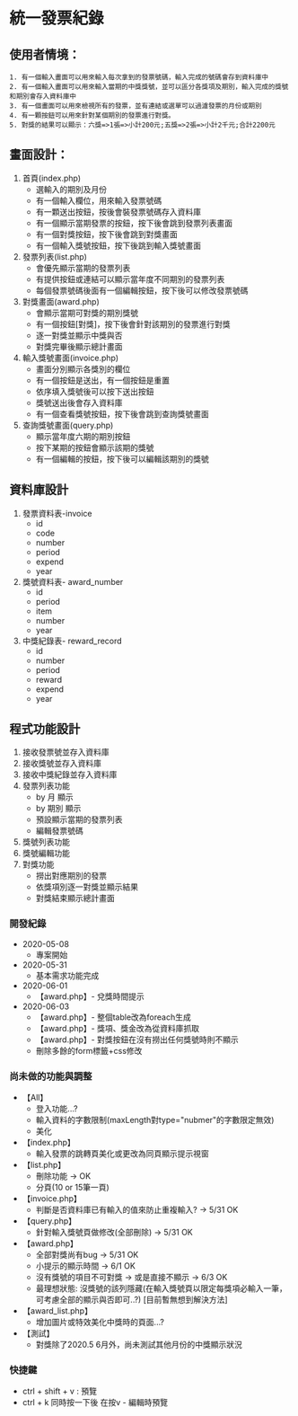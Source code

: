 # 統一發票紀錄
## 使用者情境：
```
1. 有一個輸入畫面可以用來輸入每次拿到的發票號碼，輸入完成的號碼會存到資料庫中
2. 有一個輸入畫面可以用來輸入當期的中獎獎號，並可以區分各獎項及期別，輸入完成的獎號和期別會存入資料庫中
3. 有一個畫面可以用來檢視所有的發票，並有連結或選單可以過濾發票的月份或期別
4. 有一顆按鈕可以用來針對某個期別的發票進行對獎。
5. 對獎的結果可以顯示：六獎=>1張=>小計200元;五獎=>2張=>小計2千元;合計2200元
```
## 畫面設計：
1. 首頁(index.php)
   - 選輸入的期別及月份
   - 有一個輸入欄位，用來輸入發票號碼
   - 有一顆送出按鈕，按後會裝發票號碼存入資料庫
   - 有一個顯示當期發票的按鈕，按下後會跳到發票列表畫面
   - 有一個對獎按鈕，按下後會跳到對獎畫面
   - 有一個輸入獎號按鈕，按下後跳到輸入獎號畫面
2. 發票列表(list.php)
   - 會優先顯示當期的發票列表
   - 有提供按鈕或連結可以顯示當年度不同期別的發票列表
   - 每個發票號碼後面有一個編輯按鈕，按下後可以修改發票號碼
3. 對獎畫面(award.php)
   - 會顯示當期可對獎的期別獎號
   - 有一個按鈕[對獎]，按下後會針對該期別的發票進行對獎
   - 逐一對獎並顯示中獎與否
   - 對獎完畢後顯示總計畫面
4. 輸入獎號畫面(invoice.php)
   - 畫面分別顯示各獎別的欄位
   - 有一個按鈕是送出，有一個按鈕是重置
   - 依序填入獎號後可以按下送出按鈕
   - 獎號送出後會存入資料庫
   - 有一個查看獎號按鈕，按下後會跳到查詢獎號畫面
5. 查詢獎號畫面(query.php)
   - 顯示當年度六期的期別按鈕
   - 按下某期的按鈕會顯示該期的獎號
   - 有一個編輯的按鈕，按下後可以編輯該期別的獎號
## 資料庫設計
1. 發票資料表-invoice
   - id
   - code
   - number
   - period
   - expend
   - year
2. 獎號資料表- award_number
   - id
   - period
   - item
   - number
   - year
3. 中獎紀錄表- reward_record
   - id
   - number
   - period
   - reward
   - expend
   - year
## 程式功能設計
1. 接收發票號並存入資料庫
2. 接收獎號並存入資料庫
3. 接收中獎紀錄並存入資料庫
4. 發票列表功能
   - by 月 顯示
   - by 期別 顯示
   - 預設顯示當期的發票列表
   - 編輯發票號碼
5. 獎號列表功能
6. 獎號編輯功能
7. 對獎功能
   - 撈出對應期別的發票
   - 依獎項別逐一對獎並顯示結果
   - 對獎結束顯示總計畫面

### 開發紀錄
* 2020-05-08
   - 專案開始 
* 2020-05-31
   - 基本需求功能完成
* 2020-06-01
   - 【award.php】- 兌獎時間提示
* 2020-06-03
   - 【award.php】- 整個table改為foreach生成
   - 【award.php】- 獎項、獎金改為從資料庫抓取
   - 【award.php】- 對獎按鈕在沒有撈出任何獎號時則不顯示
   - 刪除多餘的form標籤+css修改
### 尚未做的功能與調整
* 【All】
  - 登入功能...?
  - 輸入資料的字數限制(maxLength對type="nubmer"的字數限定無效)
  - 美化
* 【index.php】
  - 輸入發票的跳轉頁美化或更改為同頁顯示提示視窗
* 【list.php】
  - 刪除功能 -> OK
  - 分頁(10 or 15筆一頁)
* 【invoice.php】
  - 判斷是否資料庫已有輸入的值來防止重複輸入? -> 5/31 OK
* 【query.php】
  - 針對輸入獎號頁做修改(全部刪除) -> 5/31 OK
* 【award.php】
  - 全部對獎尚有bug  -> 5/31 OK
  - 小提示的顯示時間  -> 6/1 OK
  - 沒有獎號的項目不可對獎 -> 或是直接不顯示  -> 6/3 OK
  - 最理想狀態: 沒獎號的該列隱藏(在輸入獎號頁以限定每獎項必輸入一筆，可考慮全部的顯示與否即可..?) [目前暫無想到解決方法]
* 【award_list.php】
  - 增加圖片或特效美化中獎時的頁面...?
* 【測試】
  - 對獎除了2020.5 6月外，尚未測試其他月份的中獎顯示狀況



### 快捷鍵
* ctrl + shift + v : 預覽
* ctrl + k 同時按一下後 在按v - 編輯時預覽

